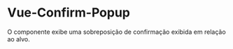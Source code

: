 # Vue-Confirm-Popup
 O componente exibe uma sobreposição de confirmação exibida em relação ao alvo.
